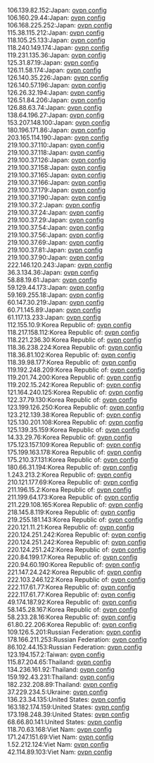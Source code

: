 106.139.82.152:Japan: [ovpn config](vpn/106_139_82_152.ovpn)  
106.160.29.44:Japan: [ovpn config](vpn/106_160_29_44.ovpn)  
106.168.225.252:Japan: [ovpn config](vpn/106_168_225_252.ovpn)  
115.38.115.212:Japan: [ovpn config](vpn/115_38_115_212.ovpn)  
118.105.25.133:Japan: [ovpn config](vpn/118_105_25_133.ovpn)  
118.240.149.174:Japan: [ovpn config](vpn/118_240_149_174.ovpn)  
119.231.135.36:Japan: [ovpn config](vpn/119_231_135_36.ovpn)  
125.31.87.19:Japan: [ovpn config](vpn/125_31_87_19.ovpn)  
126.11.58.174:Japan: [ovpn config](vpn/126_11_58_174.ovpn)  
126.140.35.226:Japan: [ovpn config](vpn/126_140_35_226.ovpn)  
126.140.57.196:Japan: [ovpn config](vpn/126_140_57_196.ovpn)  
126.26.32.194:Japan: [ovpn config](vpn/126_26_32_194.ovpn)  
126.51.84.206:Japan: [ovpn config](vpn/126_51_84_206.ovpn)  
126.88.63.74:Japan: [ovpn config](vpn/126_88_63_74.ovpn)  
138.64.196.27:Japan: [ovpn config](vpn/138_64_196_27.ovpn)  
153.207.148.100:Japan: [ovpn config](vpn/153_207_148_100.ovpn)  
180.196.171.86:Japan: [ovpn config](vpn/180_196_171_86.ovpn)  
203.165.114.190:Japan: [ovpn config](vpn/203_165_114_190.ovpn)  
219.100.37.110:Japan: [ovpn config](vpn/219_100_37_110.ovpn)  
219.100.37.118:Japan: [ovpn config](vpn/219_100_37_118.ovpn)  
219.100.37.126:Japan: [ovpn config](vpn/219_100_37_126.ovpn)  
219.100.37.158:Japan: [ovpn config](vpn/219_100_37_158.ovpn)  
219.100.37.165:Japan: [ovpn config](vpn/219_100_37_165.ovpn)  
219.100.37.166:Japan: [ovpn config](vpn/219_100_37_166.ovpn)  
219.100.37.179:Japan: [ovpn config](vpn/219_100_37_179.ovpn)  
219.100.37.190:Japan: [ovpn config](vpn/219_100_37_190.ovpn)  
219.100.37.2:Japan: [ovpn config](vpn/219_100_37_2.ovpn)  
219.100.37.24:Japan: [ovpn config](vpn/219_100_37_24.ovpn)  
219.100.37.29:Japan: [ovpn config](vpn/219_100_37_29.ovpn)  
219.100.37.54:Japan: [ovpn config](vpn/219_100_37_54.ovpn)  
219.100.37.56:Japan: [ovpn config](vpn/219_100_37_56.ovpn)  
219.100.37.69:Japan: [ovpn config](vpn/219_100_37_69.ovpn)  
219.100.37.81:Japan: [ovpn config](vpn/219_100_37_81.ovpn)  
219.100.37.90:Japan: [ovpn config](vpn/219_100_37_90.ovpn)  
222.146.120.243:Japan: [ovpn config](vpn/222_146_120_243.ovpn)  
36.3.134.36:Japan: [ovpn config](vpn/36_3_134_36.ovpn)  
58.88.19.61:Japan: [ovpn config](vpn/58_88_19_61.ovpn)  
59.129.44.173:Japan: [ovpn config](vpn/59_129_44_173.ovpn)  
59.169.255.18:Japan: [ovpn config](vpn/59_169_255_18.ovpn)  
60.147.30.219:Japan: [ovpn config](vpn/60_147_30_219.ovpn)  
60.71.145.89:Japan: [ovpn config](vpn/60_71_145_89.ovpn)  
61.117.13.233:Japan: [ovpn config](vpn/61_117_13_233.ovpn)  
112.155.10.9:Korea Republic of: [ovpn config](vpn/112_155_10_9.ovpn)  
118.217.158.112:Korea Republic of: [ovpn config](vpn/118_217_158_112.ovpn)  
118.221.236.30:Korea Republic of: [ovpn config](vpn/118_221_236_30.ovpn)  
118.36.238.224:Korea Republic of: [ovpn config](vpn/118_36_238_224.ovpn)  
118.36.81.102:Korea Republic of: [ovpn config](vpn/118_36_81_102.ovpn)  
118.39.98.177:Korea Republic of: [ovpn config](vpn/118_39_98_177.ovpn)  
119.192.248.209:Korea Republic of: [ovpn config](vpn/119_192_248_209.ovpn)  
119.201.74.200:Korea Republic of: [ovpn config](vpn/119_201_74_200.ovpn)  
119.202.15.242:Korea Republic of: [ovpn config](vpn/119_202_15_242.ovpn)  
121.164.240.125:Korea Republic of: [ovpn config](vpn/121_164_240_125.ovpn)  
122.37.79.130:Korea Republic of: [ovpn config](vpn/122_37_79_130.ovpn)  
123.199.126.250:Korea Republic of: [ovpn config](vpn/123_199_126_250.ovpn)  
123.212.139.38:Korea Republic of: [ovpn config](vpn/123_212_139_38.ovpn)  
125.130.201.108:Korea Republic of: [ovpn config](vpn/125_130_201_108.ovpn)  
125.139.35.159:Korea Republic of: [ovpn config](vpn/125_139_35_159.ovpn)  
14.33.29.76:Korea Republic of: [ovpn config](vpn/14_33_29_76.ovpn)  
175.123.157.109:Korea Republic of: [ovpn config](vpn/175_123_157_109.ovpn)  
175.199.163.178:Korea Republic of: [ovpn config](vpn/175_199_163_178.ovpn)  
175.210.37.131:Korea Republic of: [ovpn config](vpn/175_210_37_131.ovpn)  
180.66.31.194:Korea Republic of: [ovpn config](vpn/180_66_31_194.ovpn)  
1.243.213.2:Korea Republic of: [ovpn config](vpn/1_243_213_2.ovpn)  
210.121.177.69:Korea Republic of: [ovpn config](vpn/210_121_177_69.ovpn)  
211.196.15.2:Korea Republic of: [ovpn config](vpn/211_196_15_2.ovpn)  
211.199.64.173:Korea Republic of: [ovpn config](vpn/211_199_64_173.ovpn)  
211.229.108.165:Korea Republic of: [ovpn config](vpn/211_229_108_165.ovpn)  
218.145.8.119:Korea Republic of: [ovpn config](vpn/218_145_8_119.ovpn)  
219.255.181.143:Korea Republic of: [ovpn config](vpn/219_255_181_143.ovpn)  
220.121.11.21:Korea Republic of: [ovpn config](vpn/220_121_11_21.ovpn)  
220.124.251.242:Korea Republic of: [ovpn config](vpn/220_124_251_242.ovpn)  
220.124.251.242:Korea Republic of: [ovpn config](vpn/220_124_251_242.ovpn)  
220.124.251.242:Korea Republic of: [ovpn config](vpn/220_124_251_242.ovpn)  
220.84.199.17:Korea Republic of: [ovpn config](vpn/220_84_199_17.ovpn)  
220.94.60.190:Korea Republic of: [ovpn config](vpn/220_94_60_190.ovpn)  
221.147.24.242:Korea Republic of: [ovpn config](vpn/221_147_24_242.ovpn)  
222.103.246.122:Korea Republic of: [ovpn config](vpn/222_103_246_122.ovpn)  
222.117.61.77:Korea Republic of: [ovpn config](vpn/222_117_61_77.ovpn)  
222.117.61.77:Korea Republic of: [ovpn config](vpn/222_117_61_77.ovpn)  
49.174.187.92:Korea Republic of: [ovpn config](vpn/49_174_187_92.ovpn)  
58.145.28.167:Korea Republic of: [ovpn config](vpn/58_145_28_167.ovpn)  
58.233.28.16:Korea Republic of: [ovpn config](vpn/58_233_28_16.ovpn)  
61.80.22.206:Korea Republic of: [ovpn config](vpn/61_80_22_206.ovpn)  
109.126.5.201:Russian Federation: [ovpn config](vpn/109_126_5_201.ovpn)  
178.166.211.253:Russian Federation: [ovpn config](vpn/178_166_211_253.ovpn)  
86.102.44.153:Russian Federation: [ovpn config](vpn/86_102_44_153.ovpn)  
123.194.157.2:Taiwan: [ovpn config](vpn/123_194_157_2.ovpn)  
115.87.204.65:Thailand: [ovpn config](vpn/115_87_204_65.ovpn)  
134.236.161.92:Thailand: [ovpn config](vpn/134_236_161_92.ovpn)  
159.192.43.231:Thailand: [ovpn config](vpn/159_192_43_231.ovpn)  
182.232.208.89:Thailand: [ovpn config](vpn/182_232_208_89.ovpn)  
37.229.234.5:Ukraine: [ovpn config](vpn/37_229_234_5.ovpn)  
136.23.34.135:United States: [ovpn config](vpn/136_23_34_135.ovpn)  
163.182.174.159:United States: [ovpn config](vpn/163_182_174_159.ovpn)  
173.198.248.39:United States: [ovpn config](vpn/173_198_248_39.ovpn)  
68.66.80.141:United States: [ovpn config](vpn/68_66_80_141.ovpn)  
118.70.63.168:Viet Nam: [ovpn config](vpn/118_70_63_168.ovpn)  
171.247.151.69:Viet Nam: [ovpn config](vpn/171_247_151_69.ovpn)  
1.52.212.124:Viet Nam: [ovpn config](vpn/1_52_212_124.ovpn)  
42.114.89.103:Viet Nam: [ovpn config](vpn/42_114_89_103.ovpn)  
